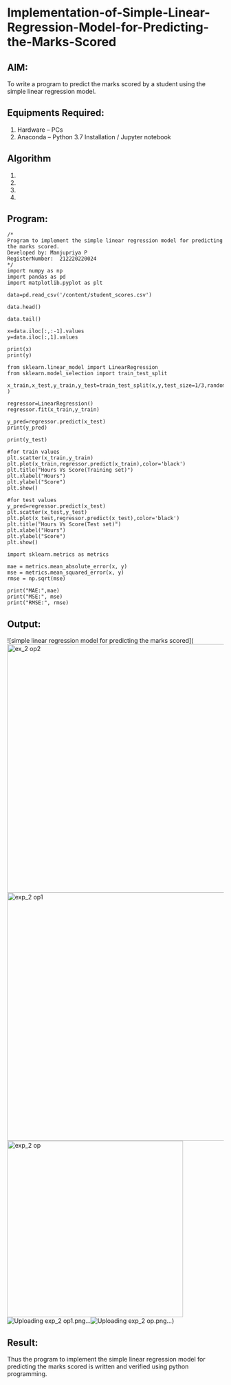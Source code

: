 # Implementation-of-Simple-Linear-Regression-Model-for-Predicting-the-Marks-Scored

## AIM:
To write a program to predict the marks scored by a student using the simple linear regression model.

## Equipments Required:
1. Hardware – PCs
2. Anaconda – Python 3.7 Installation / Jupyter notebook

## Algorithm
1. 
2. 
3. 
4. 

## Program:
```
/*
Program to implement the simple linear regression model for predicting the marks scored.
Developed by: Manjupriya P
RegisterNumber:  212220220024
*/
import numpy as np
import pandas as pd
import matplotlib.pyplot as plt

data=pd.read_csv('/content/student_scores.csv')

data.head()

data.tail()

x=data.iloc[:,:-1].values  
y=data.iloc[:,1].values

print(x)
print(y)

from sklearn.linear_model import LinearRegression
from sklearn.model_selection import train_test_split

x_train,x_test,y_train,y_test=train_test_split(x,y,test_size=1/3,random_state=0 )

regressor=LinearRegression() 
regressor.fit(x_train,y_train)

y_pred=regressor.predict(x_test) 
print(y_pred)

print(y_test)

#for train values
plt.scatter(x_train,y_train) 
plt.plot(x_train,regressor.predict(x_train),color='black') 
plt.title("Hours Vs Score(Training set)") 
plt.xlabel("Hours")
plt.ylabel("Score")
plt.show()

#for test values
y_pred=regressor.predict(x_test) 
plt.scatter(x_test,y_test) 
plt.plot(x_test,regressor.predict(x_test),color='black') 
plt.title("Hours Vs Score(Test set)") 
plt.xlabel("Hours")
plt.ylabel("Score")
plt.show()

import sklearn.metrics as metrics

mae = metrics.mean_absolute_error(x, y)
mse = metrics.mean_squared_error(x, y)
rmse = np.sqrt(mse)  

print("MAE:",mae)
print("MSE:", mse)
print("RMSE:", rmse)
```

## Output:
![simple linear regression model for predicting the marks scored](<img width="576" alt="ex_2 op2" src="https://user-images.githubusercontent.com/113583090/230037000-7676c828-f63a-4839-9001-0839ee8a732b.png"><img width="576" alt="exp_2 op1" src="https://user-images.githubusercontent.com/113583090/230037101-629901be-9200-45df-ae17-14d79308c704.png"><img width="409" alt="exp_2 op" src="https://user-images.githubusercontent.com/113583090/230037188-ed1db472-94ca-47e9-930b-af1d96a2a2ff.png">
![Uploading exp_2 op1.png…]()![Uploading exp_2 op.png…]())


## Result:
Thus the program to implement the simple linear regression model for predicting the marks scored is written and verified using python programming.
